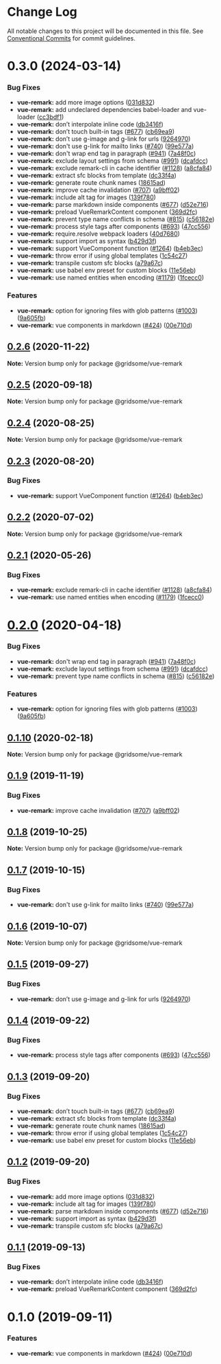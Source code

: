 # Change Log

All notable changes to this project will be documented in this file.
See [Conventional Commits](https://conventionalcommits.org) for commit guidelines.

# 0.3.0 (2024-03-14)


### Bug Fixes

* **vue-remark:** add more image options ([031d832](https://github.com/gridsome/gridsome/tree/master/packages/vue-remark/commit/031d83255eae10b228d2e24f79d39141e56b39d3))
* **vue-remark:** add undeclared dependencies babel-loader and vue-loader ([cc3bdf1](https://github.com/gridsome/gridsome/tree/master/packages/vue-remark/commit/cc3bdf164787d9963a8444cdd0399ef92ef58dbb))
* **vue-remark:** don’t interpolate inline code ([db3416f](https://github.com/gridsome/gridsome/tree/master/packages/vue-remark/commit/db3416fdb7aa562a5e66d928569620492657bdd4))
* **vue-remark:** don’t touch built-in tags ([#677](https://github.com/gridsome/gridsome/tree/master/packages/vue-remark/issues/677)) ([cb69ea9](https://github.com/gridsome/gridsome/tree/master/packages/vue-remark/commit/cb69ea9a9fd21dc7735dfee4355525273a4c1bb5))
* **vue-remark:** don’t use g-image and g-link for urls ([9264970](https://github.com/gridsome/gridsome/tree/master/packages/vue-remark/commit/92649702e46c4c2569f0b33d531af01e4f1a6a3f))
* **vue-remark:** don't use g-link for mailto links ([#740](https://github.com/gridsome/gridsome/tree/master/packages/vue-remark/issues/740)) ([99e577a](https://github.com/gridsome/gridsome/tree/master/packages/vue-remark/commit/99e577a05a5adabdea8f40f281efd502a6d90438))
* **vue-remark:** don't wrap end tag in paragraph ([#941](https://github.com/gridsome/gridsome/tree/master/packages/vue-remark/issues/941)) ([7a48f0c](https://github.com/gridsome/gridsome/tree/master/packages/vue-remark/commit/7a48f0c81c1b5ae870cc6b06190d53936553baa9))
* **vue-remark:** exclude layout settings from schema ([#991](https://github.com/gridsome/gridsome/tree/master/packages/vue-remark/issues/991)) ([dcafdcc](https://github.com/gridsome/gridsome/tree/master/packages/vue-remark/commit/dcafdcc5010147d458b887076ec530330edca3fd))
* **vue-remark:** exclude remark-cli in cache identifier ([#1128](https://github.com/gridsome/gridsome/tree/master/packages/vue-remark/issues/1128)) ([a8cfa84](https://github.com/gridsome/gridsome/tree/master/packages/vue-remark/commit/a8cfa84254e45b73c9bde98e274d7b89ad4bd0e3))
* **vue-remark:** extract sfc blocks from template ([dc33f4a](https://github.com/gridsome/gridsome/tree/master/packages/vue-remark/commit/dc33f4a896140354d8383cd871a2fa0bebe18e1c))
* **vue-remark:** generate route chunk names ([18615ad](https://github.com/gridsome/gridsome/tree/master/packages/vue-remark/commit/18615adf393d5ed8d15ec0ed1ca35fb4ebe0977d))
* **vue-remark:** improve cache invalidation ([#707](https://github.com/gridsome/gridsome/tree/master/packages/vue-remark/issues/707)) ([a9bff02](https://github.com/gridsome/gridsome/tree/master/packages/vue-remark/commit/a9bff02499d8300ac0bb3c360dd4462e9d81cf46))
* **vue-remark:** include alt tag for images ([139f780](https://github.com/gridsome/gridsome/tree/master/packages/vue-remark/commit/139f7802e09fe611a3f92a5889cc64b4856488c8))
* **vue-remark:** parse markdown inside components ([#677](https://github.com/gridsome/gridsome/tree/master/packages/vue-remark/issues/677)) ([d52e716](https://github.com/gridsome/gridsome/tree/master/packages/vue-remark/commit/d52e71627bf482f37e6bf7cf644195a8c81fa730))
* **vue-remark:** preload VueRemarkContent component ([369d2fc](https://github.com/gridsome/gridsome/tree/master/packages/vue-remark/commit/369d2fccb6d23d456416a8320b218305e93c7fe0))
* **vue-remark:** prevent type name conflicts in schema ([#815](https://github.com/gridsome/gridsome/tree/master/packages/vue-remark/issues/815)) ([c56182e](https://github.com/gridsome/gridsome/tree/master/packages/vue-remark/commit/c56182ed9c8047555d842a09fc29adccde36600d))
* **vue-remark:** process style tags after components ([#693](https://github.com/gridsome/gridsome/tree/master/packages/vue-remark/issues/693)) ([47cc556](https://github.com/gridsome/gridsome/tree/master/packages/vue-remark/commit/47cc55683300bdac7676cd2339496ef97de7435b))
* **vue-remark:** require.resolve webpack loaders ([40d7680](https://github.com/gridsome/gridsome/tree/master/packages/vue-remark/commit/40d76801001ef7cc4cfc6cf10b20bbbef241939a))
* **vue-remark:** support import as syntax ([b429d3f](https://github.com/gridsome/gridsome/tree/master/packages/vue-remark/commit/b429d3f217b6b3de8bab14ef2478840a3eda6e82))
* **vue-remark:** support VueComponent function ([#1264](https://github.com/gridsome/gridsome/tree/master/packages/vue-remark/issues/1264)) ([b4eb3ec](https://github.com/gridsome/gridsome/tree/master/packages/vue-remark/commit/b4eb3ecd23baf25719f5bdbe45fc5a9cabb0c4ba))
* **vue-remark:** throw error if using global templates ([1c54c27](https://github.com/gridsome/gridsome/tree/master/packages/vue-remark/commit/1c54c27c57ff328f697baa97d3c76c1597009816))
* **vue-remark:** transpile custom sfc blocks ([a79a67c](https://github.com/gridsome/gridsome/tree/master/packages/vue-remark/commit/a79a67cb6fa3395e81f31dad3eb738ae2757feed))
* **vue-remark:** use babel env preset for custom blocks ([11e56eb](https://github.com/gridsome/gridsome/tree/master/packages/vue-remark/commit/11e56eb47f6828e4527734877e627e8099d8e6ee))
* **vue-remark:** use named entities when encoding ([#1179](https://github.com/gridsome/gridsome/tree/master/packages/vue-remark/issues/1179)) ([1fcecc0](https://github.com/gridsome/gridsome/tree/master/packages/vue-remark/commit/1fcecc0f47f88f8e0d4992defc30fb3862c226cb))


### Features

* **vue-remark:** option for ignoring files with glob patterns ([#1003](https://github.com/gridsome/gridsome/tree/master/packages/vue-remark/issues/1003)) ([9a605fb](https://github.com/gridsome/gridsome/tree/master/packages/vue-remark/commit/9a605fbf86ef6bc1dcfd3775ee6544f226c92832))
* **vue-remark:** vue components in markdown ([#424](https://github.com/gridsome/gridsome/tree/master/packages/vue-remark/issues/424)) ([00e710d](https://github.com/gridsome/gridsome/tree/master/packages/vue-remark/commit/00e710db5b4ca9d5f7212e1c6f195e6f66142458))





## [0.2.6](https://github.com/gridsome/gridsome/tree/master/packages/vue-remark/compare/@gridsome/vue-remark@0.2.5...@gridsome/vue-remark@0.2.6) (2020-11-22)

**Note:** Version bump only for package @gridsome/vue-remark





## [0.2.5](https://github.com/gridsome/gridsome/tree/master/packages/vue-remark/compare/@gridsome/vue-remark@0.2.4...@gridsome/vue-remark@0.2.5) (2020-09-18)

**Note:** Version bump only for package @gridsome/vue-remark





## [0.2.4](https://github.com/gridsome/gridsome/tree/master/packages/vue-remark/compare/@gridsome/vue-remark@0.2.3...@gridsome/vue-remark@0.2.4) (2020-08-25)

**Note:** Version bump only for package @gridsome/vue-remark





## [0.2.3](https://github.com/gridsome/gridsome/tree/master/packages/vue-remark/compare/@gridsome/vue-remark@0.2.2...@gridsome/vue-remark@0.2.3) (2020-08-20)


### Bug Fixes

* **vue-remark:** support VueComponent function ([#1264](https://github.com/gridsome/gridsome/tree/master/packages/vue-remark/issues/1264)) ([b4eb3ec](https://github.com/gridsome/gridsome/tree/master/packages/vue-remark/commit/b4eb3ecd23baf25719f5bdbe45fc5a9cabb0c4ba))





## [0.2.2](https://github.com/gridsome/gridsome/tree/master/packages/vue-remark/compare/@gridsome/vue-remark@0.2.1...@gridsome/vue-remark@0.2.2) (2020-07-02)

**Note:** Version bump only for package @gridsome/vue-remark





## [0.2.1](https://github.com/gridsome/gridsome/tree/master/packages/vue-remark/compare/@gridsome/vue-remark@0.2.0...@gridsome/vue-remark@0.2.1) (2020-05-26)


### Bug Fixes

* **vue-remark:** exclude remark-cli in cache identifier ([#1128](https://github.com/gridsome/gridsome/tree/master/packages/vue-remark/issues/1128)) ([a8cfa84](https://github.com/gridsome/gridsome/tree/master/packages/vue-remark/commit/a8cfa84254e45b73c9bde98e274d7b89ad4bd0e3))
* **vue-remark:** use named entities when encoding ([#1179](https://github.com/gridsome/gridsome/tree/master/packages/vue-remark/issues/1179)) ([1fcecc0](https://github.com/gridsome/gridsome/tree/master/packages/vue-remark/commit/1fcecc0f47f88f8e0d4992defc30fb3862c226cb))





# [0.2.0](https://github.com/gridsome/gridsome/tree/master/packages/vue-remark/compare/@gridsome/vue-remark@0.1.10...@gridsome/vue-remark@0.2.0) (2020-04-18)


### Bug Fixes

* **vue-remark:** don't wrap end tag in paragraph ([#941](https://github.com/gridsome/gridsome/tree/master/packages/vue-remark/issues/941)) ([7a48f0c](https://github.com/gridsome/gridsome/tree/master/packages/vue-remark/commit/7a48f0c81c1b5ae870cc6b06190d53936553baa9))
* **vue-remark:** exclude layout settings from schema ([#991](https://github.com/gridsome/gridsome/tree/master/packages/vue-remark/issues/991)) ([dcafdcc](https://github.com/gridsome/gridsome/tree/master/packages/vue-remark/commit/dcafdcc5010147d458b887076ec530330edca3fd))
* **vue-remark:** prevent type name conflicts in schema ([#815](https://github.com/gridsome/gridsome/tree/master/packages/vue-remark/issues/815)) ([c56182e](https://github.com/gridsome/gridsome/tree/master/packages/vue-remark/commit/c56182ed9c8047555d842a09fc29adccde36600d))


### Features

* **vue-remark:** option for ignoring files with glob patterns ([#1003](https://github.com/gridsome/gridsome/tree/master/packages/vue-remark/issues/1003)) ([9a605fb](https://github.com/gridsome/gridsome/tree/master/packages/vue-remark/commit/9a605fbf86ef6bc1dcfd3775ee6544f226c92832))





## [0.1.10](https://github.com/gridsome/gridsome/tree/master/packages/vue-remark/compare/@gridsome/vue-remark@0.1.9...@gridsome/vue-remark@0.1.10) (2020-02-18)

**Note:** Version bump only for package @gridsome/vue-remark





## [0.1.9](https://github.com/gridsome/gridsome/tree/master/packages/vue-remark/compare/@gridsome/vue-remark@0.1.8...@gridsome/vue-remark@0.1.9) (2019-11-19)


### Bug Fixes

* **vue-remark:** improve cache invalidation ([#707](https://github.com/gridsome/gridsome/tree/master/packages/vue-remark/issues/707)) ([a9bff02](https://github.com/gridsome/gridsome/tree/master/packages/vue-remark/commit/a9bff02))





## [0.1.8](https://github.com/gridsome/gridsome/tree/master/packages/vue-remark/compare/@gridsome/vue-remark@0.1.7...@gridsome/vue-remark@0.1.8) (2019-10-25)

**Note:** Version bump only for package @gridsome/vue-remark





## [0.1.7](https://github.com/gridsome/gridsome/tree/master/packages/vue-remark/compare/@gridsome/vue-remark@0.1.6...@gridsome/vue-remark@0.1.7) (2019-10-15)


### Bug Fixes

* **vue-remark:** don't use g-link for mailto links ([#740](https://github.com/gridsome/gridsome/tree/master/packages/vue-remark/issues/740)) ([99e577a](https://github.com/gridsome/gridsome/tree/master/packages/vue-remark/commit/99e577a))





## [0.1.6](https://github.com/gridsome/gridsome/tree/master/packages/vue-remark/compare/@gridsome/vue-remark@0.1.5...@gridsome/vue-remark@0.1.6) (2019-10-07)

**Note:** Version bump only for package @gridsome/vue-remark





## [0.1.5](https://github.com/gridsome/gridsome/tree/master/packages/vue-remark/compare/@gridsome/vue-remark@0.1.4...@gridsome/vue-remark@0.1.5) (2019-09-27)


### Bug Fixes

* **vue-remark:** don’t use g-image and g-link for urls ([9264970](https://github.com/gridsome/gridsome/tree/master/packages/vue-remark/commit/9264970))





## [0.1.4](https://github.com/gridsome/gridsome/tree/master/packages/vue-remark/compare/@gridsome/vue-remark@0.1.3...@gridsome/vue-remark@0.1.4) (2019-09-22)


### Bug Fixes

* **vue-remark:** process style tags after components ([#693](https://github.com/gridsome/gridsome/tree/master/packages/vue-remark/issues/693)) ([47cc556](https://github.com/gridsome/gridsome/tree/master/packages/vue-remark/commit/47cc556))





## [0.1.3](https://github.com/gridsome/gridsome/tree/master/packages/vue-remark/compare/@gridsome/vue-remark@0.1.2...@gridsome/vue-remark@0.1.3) (2019-09-20)


### Bug Fixes

* **vue-remark:** don’t touch built-in tags ([#677](https://github.com/gridsome/gridsome/tree/master/packages/vue-remark/issues/677)) ([cb69ea9](https://github.com/gridsome/gridsome/tree/master/packages/vue-remark/commit/cb69ea9))
* **vue-remark:** extract sfc blocks from template ([dc33f4a](https://github.com/gridsome/gridsome/tree/master/packages/vue-remark/commit/dc33f4a))
* **vue-remark:** generate route chunk names ([18615ad](https://github.com/gridsome/gridsome/tree/master/packages/vue-remark/commit/18615ad))
* **vue-remark:** throw error if using global templates ([1c54c27](https://github.com/gridsome/gridsome/tree/master/packages/vue-remark/commit/1c54c27))
* **vue-remark:** use babel env preset for custom blocks ([11e56eb](https://github.com/gridsome/gridsome/tree/master/packages/vue-remark/commit/11e56eb))





## [0.1.2](https://github.com/gridsome/gridsome/tree/master/packages/vue-remark/compare/@gridsome/vue-remark@0.1.1...@gridsome/vue-remark@0.1.2) (2019-09-20)


### Bug Fixes

* **vue-remark:** add more image options ([031d832](https://github.com/gridsome/gridsome/tree/master/packages/vue-remark/commit/031d832))
* **vue-remark:** include alt tag for images ([139f780](https://github.com/gridsome/gridsome/tree/master/packages/vue-remark/commit/139f780))
* **vue-remark:** parse markdown inside components ([#677](https://github.com/gridsome/gridsome/tree/master/packages/vue-remark/issues/677)) ([d52e716](https://github.com/gridsome/gridsome/tree/master/packages/vue-remark/commit/d52e716))
* **vue-remark:** support import as syntax ([b429d3f](https://github.com/gridsome/gridsome/tree/master/packages/vue-remark/commit/b429d3f))
* **vue-remark:** transpile custom sfc blocks ([a79a67c](https://github.com/gridsome/gridsome/tree/master/packages/vue-remark/commit/a79a67c))





## [0.1.1](https://github.com/gridsome/gridsome/tree/master/packages/vue-remark/compare/@gridsome/vue-remark@0.1.0...@gridsome/vue-remark@0.1.1) (2019-09-13)


### Bug Fixes

* **vue-remark:** don’t interpolate inline code ([db3416f](https://github.com/gridsome/gridsome/tree/master/packages/vue-remark/commit/db3416f))
* **vue-remark:** preload VueRemarkContent component ([369d2fc](https://github.com/gridsome/gridsome/tree/master/packages/vue-remark/commit/369d2fc))





# 0.1.0 (2019-09-11)


### Features

* **vue-remark:** vue components in markdown ([#424](https://github.com/gridsome/gridsome/tree/master/packages/vue-remark/issues/424)) ([00e710d](https://github.com/gridsome/gridsome/tree/master/packages/vue-remark/commit/00e710d))
